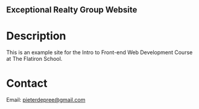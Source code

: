 Exceptional Realty Group Website
---
# Description

This is an example site for the Intro to Front-end Web Development Course at The Flatiron School.

# Contact

Email: pieterdepree@gmail.com
